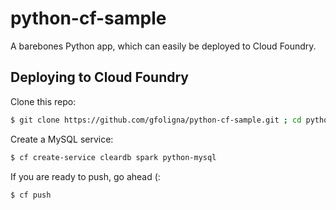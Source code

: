 # python-cf-sample

A barebones Python app, which can easily be deployed to Cloud Foundry.

## Deploying to Cloud Foundry

Clone this repo:
```sh
$ git clone https://github.com/gfoligna/python-cf-sample.git ; cd python-cf-sample
```
Create a MySQL service:
```sh
$ cf create-service cleardb spark python-mysql
```

If you are ready to push, go ahead (:

```sh
$ cf push
```
